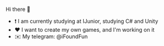 Hi there 👋

- :exclamation: I am currently studying at IJunior, studying C# and Unity
- :heart: I want to create my own games, and I'm working on it
- :envelope: My telegram: @iFoundFun
